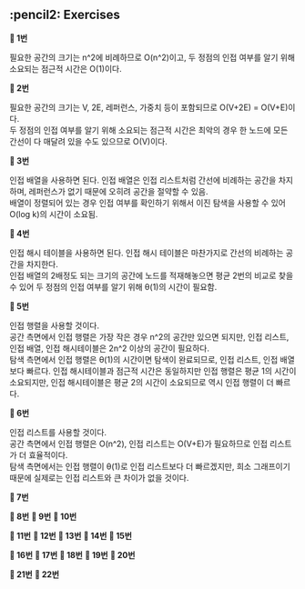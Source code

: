 <h2>:pencil2: Exercises</h2>

**:pushpin: 1번**

필요한 공간의 크기는 n^2에 비례하므로 O(n^2)이고, 두 정점의 인접 여부를 알기 위해 소요되는 점근적 시간은 O(1)이다.

**:pushpin: 2번**

필요한 공간의 크기는 V, 2E, 레퍼런스, 가중치 등이 포함되므로 O(V+2E) = O(V+E)이다.<br>
두 정점의 인접 여부를 알기 위해 소요되는 점근적 시간은 최악의 경우 한 노드에 모든 간선이 다 매달려 있을 수도 있으므로 O(V)이다.

**:pushpin: 3번**

인접 배열을 사용하면 된다. 인접 배열은 인접 리스트처럼 간선에 비례하는 공간을 차지하며, 레퍼런스가 없기 때문에 오히려 공간을 절약할 수 있음.<br>
배열이 정렬되어 있는 경우 인접 여부를 확인하기 위해서 이진 탐색을 사용할 수 있어 O(log k)의 시간이 소요됨.<br>

**:pushpin: 4번**

인접 해시 테이블을 사용하면 된다. 인접 해시 테이블은 마찬가지로 간선의 비례하는 공간을 차지한다.<br>
인접 배열의 2배정도 되는 크기의 공간에 노드를 적재해놓으면 평균 2번의 비교로 찾을 수 있어 두 정점의 인접 여부를 알기 위해 θ(1)의 시간이 필요함.<br>

**:pushpin: 5번**

인접 행렬을 사용할 것이다.<br>
공간 측면에서 인접 행렬은 가장 작은 경우 n^2의 공간만 있으면 되지만, 인접 리스트, 인접 배열, 인접 해시테이블은 2n^2 이상의 공간이 필요하다.<br>
탐색 측면에서 인접 행렬은 θ(1)의 시간이면 탐색이 완료되므로, 인접 리스트, 인접 배열보다 빠르다. 인접 해시테이블과 점근적 시간은 동일하지만 인접 행렬은 평균 1의 시간이 소요되지만, 인접 해시테이블은 평균 2의 시간이 소요되므로 역시 인접 행렬이 더 빠르다.<br>

**:pushpin: 6번**

인접 리스트를 사용할 것이다.<br>
공간 측면에서 인접 행렬은 O(n^2), 인접 리스트는 O(V+E)가 필요하므로 인접 리스트가 더 효율적이다.<br>
탐색 측면에서는 인접 행렬이 θ(1)로 인접 리스트보다 더 빠르겠지만, 희소 그래프이기 때문에 실제로는 인접 리스트와 큰 차이가 없을 것이다.<br>

**:pushpin: 7번**


**:pushpin: 8번**
**:pushpin: 9번**
**:pushpin: 10번**

**:pushpin: 11번**
**:pushpin: 12번**
**:pushpin: 13번**
**:pushpin: 14번**
**:pushpin: 15번**

**:pushpin: 16번**
**:pushpin: 17번**
**:pushpin: 18번**
**:pushpin: 19번**
**:pushpin: 20번**

**:pushpin: 21번**
**:pushpin: 22번**
